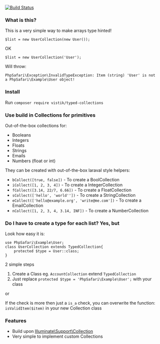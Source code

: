 [![Build Status](https://travis-ci.org/vistik/typed-collections.svg?branch=master)](https://travis-ci.org/vistik/typed-collections)

### What is this?

This is a very simple way to make arrays type hinted!

`$list = new UserCollection(new User());`

OK

`$list = new UserCollection('User');`

Will throw:

`PhpSafari\Exception\InvalidTypeException: Item (string) 'User' is not a PhpSafari\Example\User object!`

### Install
Run `composer require vistik/typed-collections`

### Use build in Collections for primitives
Out-of-the-box collections for:
 - Booleans
 - Integers
 - Floats
 - Strings
 - Emails
 - Numbers (float or int)
 
They can be created with out-of-the-box laraval style helpers:

- `bCollect([true, false])` - To create a BoolCollection
- `iCollect([1, 2, 3, 4])` - To create a IntegerCollection
- `fCollect([3.14, 22/7, 6.66])` - To create a FloatCollection
- `sCollect(['hello', 'world''])` - To create a StringCollection
- `eCollect(['hello@example.org', 'write@me.com'])` - To create a EmailCollection
- `nCollect([1, 2, 3, 4, 3.14, INF])` - To create a NumberCollection

### Do I have to create a type for each list? Yes, but
Look how easy it is:

    use PhpSafari\Example\User;
    class UserCollection extends TypedCollection{
        protected $type = User::class;
    }

2 simple steps

1) Create a Class eg. `AccountCollection` extend `TypedCollection`  
2) Just replace `protected $type = 'PhpSafari\Example\User';` with your class

or

If the check is more then just a `is_a` check, you can overwrite the function: `isValidItem($item)` in your new Collection class

### Features

* Build upon [Illuminate\Support\Collection](https://github.com/illuminate/support)
* Very simple to implement custom Collections
